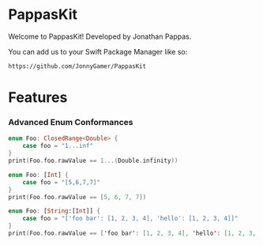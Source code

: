 # PappasKit
Welcome to PappasKit! Developed by Jonathan Pappas.

You can add us to your Swift Package Manager like so:
```
https://github.com/JonnyGamer/PappasKit
```

# Features

### Advanced Enum Conformances

```swift
enum Foo: ClosedRange<Double> {
    case foo = "1...inf"
}
print(Foo.foo.rawValue == 1...(Double.infinity))
```

```swift
enum Foo: [Int] {
    case foo = "[5,6,7,7]"
}
print(Foo.foo.rawValue == [5, 6, 7, 7])
```

```swift
enum Foo: [String:[Int]] {
    case foo = "['foo bar': [1, 2, 3, 4], 'hello': [1, 2, 3, 4]]"
}
print(Foo.foo.rawValue == ['foo bar': [1, 2, 3, 4], 'hello': [1, 2, 3, 4]])
```

